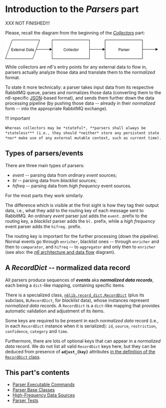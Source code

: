 # Introduction to the _Parsers_ part

XXX NOT FINISHED!!!

Please, recall the diagram from the beginning of the
_[Collectors](../collectors/index.md)_ part:

![`(External Data) → [Collector] → [Parser] → ...`](../../../img/c_p_pipe.png)

While collectors are _n6_'s entry points for any external data to flow
in, parsers actually analyze those data and translate them to the
_normalized_ format.

To state it more technically: a parser takes input data from its
respective RabbitMQ queue, parses and normalizes those data (converting
them to the _n6_-specific [JSON](https://www.json.org/json-en.html)-based
format), and sends them further down the data processing pipeline (by
pushing those data -- already in their _normalized_ form -- into the
appropriate RabbitMQ exchange).

!!! important

    Whereas collectors may be *stateful*, **parsers shall always be
    *stateless*** (i.e., they should *neither* store any persistent state
    *nor* make use of any external mutable context, such as current time).

## Types of parsers/events

There are three main types of parsers:

- _event_ -- parsing data from ordinary _event_ sources;
- _bl_ -- parsing data from _blacklist_ sources;
- _hifreq_ -- parsing data from _high frequency_ event sources.

For the most parts they work similarly.

The difference which is visible at the first sight is how they tag their
output data, i.e., what they add to the routing key of each message sent
to RabbitMQ. An ordinary _event_ parser just adds the `event.` prefix
to the routing key, a _blacklist_ parser adds the `bl.` prefix, while a
_high frequency_ event parser adds the `hifreq.` prefix.

The routing key is important for the further processing (down the
pipeline). Normal events go through `enricher`, blacklist ones --
through `enricher` and then to `comparator`, and `hifreq` -- to
`aggregator` and only then to `enricher` (see also: the [_n6_ architecture
and data flow](../../../data_flow_overview.md) diagram).

## A _RecordDict_ -- normalized data record

All parsers produce sequences of **_events_** aka **_normalized data
records_**, each being a `dict`-like mapping, containing specific items.

There is a specialized class,
[`n6lib.record_dict.RecordDict`](https://github.com/CERT-Polska/n6/blob/master/N6Lib/n6lib/record_dict.py#L363)
(plus its subclass, `BLRecordDict`, for _blacklist_ data), whose
instances represent _normalized data_ records. A `RecordDict` is a
`dict`-like mapping that provides automatic validation and adjustment of
its items.

Some keys are required to be present in each _normalized data_ record
(i.e., in each `RecordDict` instance when it is serialized): `id`,
`source`, `restriction`, `confidence`, `category` and `time`.

Furthermore, there are lots of optional keys that can appear in a
_normalized data_ record. We do not list all valid `RecordDict` keys
here, but they can be deduced from presence of **`adjust_{key}`**
attributes [in the definition of the `RecordDict`
class](https://github.com/CERT-Polska/n6/blob/master/N6Lib/n6lib/record_dict.py#L645).

## This part's contents

- [Parser Executable Commands](command.md)
- [Parser Base Classes](baseclasses.md)
- [High-Frequency Data Sources](hifreq.md)
- [Parser Tests](testing.md)
